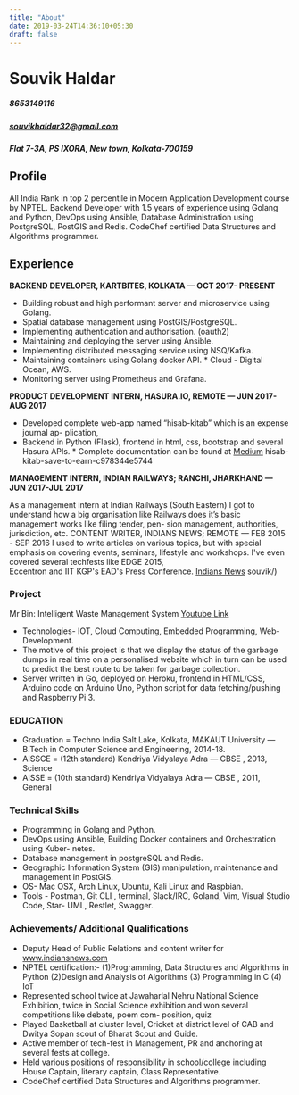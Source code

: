```yaml
---
title: "About"
date: 2019-03-24T14:36:10+05:30
draft: false
---
```


# Souvik Haldar
##### 8653149116 
##### souvikhaldar32@gmail.com 
##### Flat 7-3A, PS IXORA, New town, Kolkata-700159

## Profile
All India Rank in top 2 percentile in Modern Application Development course by NPTEL. Backend Developer with 1.5 years of experience using Golang and Python, DevOps using Ansible, Database Administration using PostgreSQL, PostGIS and Redis. CodeChef certified Data Structures and Algorithms programmer.

## Experience
**BACKEND DEVELOPER, KARTBITES, KOLKATA — OCT 2017- PRESENT**

* Building robust and high performant server and microservice using Golang.
* Spatial database management using PostGIS/PostgreSQL.
* Implementing authentication and authorisation. (oauth2)
* Maintaining and deploying the server using Ansible.
* Implementing distributed messaging service using NSQ/Kafka.
* Maintaining containers using Golang docker API. * Cloud - Digital Ocean, AWS.
* Monitoring server using Prometheus and Grafana.

**PRODUCT DEVELOPMENT INTERN, HASURA.IO, REMOTE — JUN 2017-AUG 2017**

* Developed complete web-app named “hisab-kitab” which is an expense journal ap- plication,
* Backend in Python (Flask), frontend in html, css, bootstrap and several Hasura APIs. * Complete documentation can be found at [Medium](https://medium.com/@souvikhaldar32/)
hisab-kitab-save-to-earn-c978344e5744

**MANAGEMENT INTERN, INDIAN RAILWAYS; RANCHI, JHARKHAND — JUN 2017-JUL 2017**

As a management intern at Indian Railways (South Eastern) I got to understand how a big organisation like Railways does it’s basic management works like filing tender, pen- sion management, authorities, jurisdiction, etc.
CONTENT WRITER, INDIANS NEWS; REMOTE — FEB 2015 - SEP 2016
I used to write articles on various topics, but with special emphasis on covering events, seminars, lifestyle and workshops. I've even covered several techfests like EDGE 2015,     
 Eccentron and IIT KGP's EAD's Press Conference. [Indians News](https://indiansnews.com/author/)
souvik/)

### Project
Mr Bin: Intelligent Waste Management System [Youtube Link](https://youtu.be/6kOf2YhKCfo)
* Technologies- IOT, Cloud Computing, Embedded Programming, Web-Development.
* The motive of this project is that we display the status of the garbage dumps in real time on a personalised website which in turn can be used to predict the best route to be taken for garbage collection.
* Server written in Go, deployed on Heroku, frontend in HTML/CSS, Arduino code on Arduino Uno, Python script for data fetching/pushing and Raspberry Pi 3.  

### EDUCATION
* Graduation = Techno India Salt Lake, Kolkata, MAKAUT University — B.Tech in Computer Science and Engineering, 2014-18. 
* AISSCE = (12th standard) Kendriya Vidyalaya Adra — CBSE , 2013, Science 
* AISSE = (10th standard) Kendriya Vidyalaya Adra — CBSE , 2011, General 

### Technical Skills
* Programming in Golang and Python.
* DevOps using Ansible, Building Docker containers and Orchestration using Kuber-
netes.
* Database management in postgreSQL and Redis. 
* Geographic Information System (GIS) manipulation, maintenance and management in PostGIS.
* OS- Mac OSX, Arch Linux, Ubuntu, Kali Linux and Raspbian.
* Tools - Postman, Git CLI , terminal, Slack/IRC, Goland, Vim, Visual Studio Code, Star-
UML, Restlet, Swagger. 

### Achievements/ Additional Qualifications
* Deputy Head of Public Relations and content writer for www.indiansnews.com
* NPTEL certification:- (1)Programming, Data Structures and Algorithms in Python
(2)Design and Analysis of Algorithms (3) Programming in C (4) IoT
* Represented school twice at Jawaharlal Nehru National Science Exhibition, twice in Social Science exhibition and won several competitions like debate, poem com- position, quiz
* Played Basketball at cluster level, Cricket at district level of CAB and Dwitya Sopan scout of Bharat Scout and Guide.
* Active member of tech-fest in Management, PR and anchoring at several fests at college.
* Held various positions of responsibility in school/college including House Captain, literary captain, Class Representative.
* CodeChef certified Data Structures and Algorithms programmer.